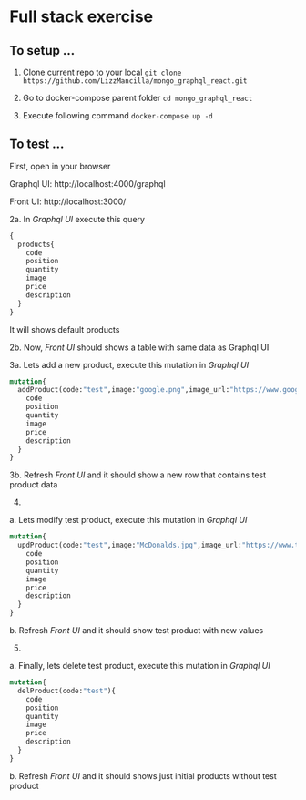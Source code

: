 # Full stack exercise

## To setup ...

1. Clone current repo to your local
`git clone https://github.com/LizzMancilla/mongo_graphql_react.git`

2. Go to docker-compose parent folder
`cd mongo_graphql_react`

3. Execute following command
`docker-compose up -d`

## To test ...

First, open in your browser

Graphql UI: http://localhost:4000/graphql

Front UI: http://localhost:3000/

2a. In *Graphql UI* execute this query
```graphql
{
  products{
    code
    position
    quantity
    image
    price
    description
  }
}
```
It will shows default products

2b. Now, *Front UI* should shows a table with same data as Graphql UI

3a. Lets add a new product, execute this mutation in *Graphql UI*
```graphql
mutation{
  addProduct(code:"test",image:"google.png",image_url:"https://www.google.com/images/srpr/logo3w.png",quantity:100,price:99,description:"Test product"){
    code
    position
    quantity
    image
    price
    description
  }
}
```

3b. Refresh *Front UI* and it should show a new row that contains test product data

4.
a. Lets modify test product, execute this mutation in *Graphql UI*
```graphql
mutation{
  updProduct(code:"test",image:"McDonalds.jpg",image_url:"https://www.tailorbrands.com/wp-content/uploads/2020/07/mcdonalds-logo.jpg",quantity:0,price:0,description:"Test product modified"){
    code
    position
    quantity
    image
    price
    description
  }
}
```

b. Refresh *Front UI* and it should show test product with new values

5.
a. Finally, lets delete test product, execute this mutation in *Graphql UI*
```graphql
mutation{
  delProduct(code:"test"){
    code
    position
    quantity
    image
    price
    description
  }
}
```

b. Refresh *Front UI* and it should shows just initial products without test product
